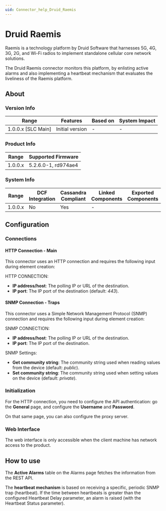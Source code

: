 ```yaml
---
uid: Connector_help_Druid_Raemis
---
```


# Druid Raemis

Raemis is a technology platform by Druid Software that harnesses 5G, 4G, 3G, 2G, and Wi-Fi radios to implement standalone cellular core network solutions.

The Druid Raemis connector monitors this platform, by enlisting active alarms and also implementing a heartbeat mechanism that evaluates the liveliness of the Raemis platform.

## About

### Version Info

| Range              | Features        | Based on | System Impact |
|--------------------|-----------------|----------|---------------|
| 1.0.0.x [SLC Main] | Initial version | -        | -             |

### Product Info

| Range   | Supported Firmware  |
|---------|---------------------|
| 1.0.0.x | 5.2.6.0-1, rd974ae4 |

### System Info

| Range   | DCF Integration | Cassandra Compliant | Linked Components | Exported Components |
|---------|-----------------|---------------------|-------------------|---------------------|
| 1.0.0.x | No              | Yes                 | -                 |                     |

## Configuration

### Connections

#### HTTP Connection - Main

This connector uses an HTTP connection and requires the following input during element creation:

HTTP CONNECTION:

- **IP address/host**: The polling IP or URL of the destination.
- **IP port**: The IP port of the destination (default: *443*).

#### SNMP Connection - Traps

This connector uses a Simple Network Management Protocol (SNMP) connection and requires the following input during element creation:

SNMP CONNECTION:

- **IP address/host**: The polling IP or URL of the destination.
- **IP port**: The IP port of the destination.

SNMP Settings:

- **Get community string**: The community string used when reading values from the device (default: *public*).
- **Set community string**: The community string used when setting values on the device (default: *private*).

### Initialization

For the HTTP connection, you need to configure the API authentication: go the **General** page, and configure the **Username** and **Password**.

On that same page, you can also configure the proxy server.

### Web Interface

The web interface is only accessible when the client machine has network access to the product.

## How to use

The **Active Alarms** table on the Alarms page fetches the information from the REST API.

The **heartbeat mechanism** is based on receiving a specific, periodic SNMP trap (heartbeat). If the time between heartbeats is greater than the configured Heartbeat Delay parameter, an alarm is raised (with the Heartbeat Status parameter).
